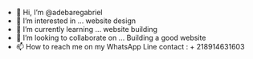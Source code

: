 - 👋 Hi, I’m @adebaregabriel
- 👀 I’m interested in ... website design
- 🌱 I’m currently learning ... website building
- 💞️ I’m looking to collaborate on ... Building  a good website
- 📫 How to reach me on my WhatsApp Line contact : +
218914631603

<!---
adebaregabriel/adebaregabriel is a ✨ special ✨ repository because its `README.md` (this file) appears on your GitHub profile.
You can click the Preview link to take a look at your changes.
--->
